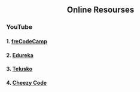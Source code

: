 <h2 align="center">Online Resourses</h2>
<h3>YouTube</h3>
<h4> 1. <a href="https://www.youtube.com/watch?v=F9UC9DY-vIU "> freCodeCamp</a></h4>
<h4> 2. <a href="https://www.youtube.com/watch?v=OMxeOiPwAcQ "> Edureka</a></h4>
<h4> 3. <a href="https://www.youtube.com/watch?v=Org0vh-VSgA&list=PLsyeobzWxl7rooJFZhc3qPLwVROovGCfh "> Telusko</a></h4>
<h4> 4. <a href="https://www.youtube.com/watch?v=NosAkIKgA4Y&list=PLRKyZvuMYSIMW3-rSOGCkPlO1z_IYJy3G "> Cheezy Code</a></h4>
 

